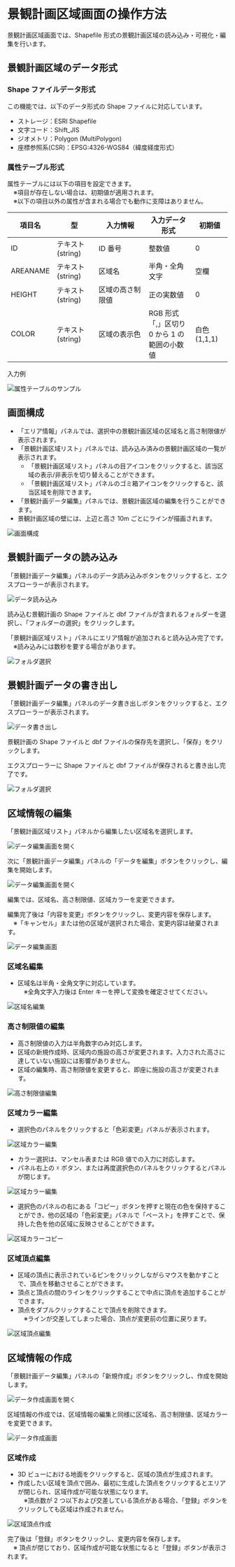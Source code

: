 # 景観計画区域画面の操作方法

景観計画区域画面では、Shapefile 形式の景観計画区域の読み込み・可視化・編集を行います。

## 景観計画区域のデータ形式

### Shape ファイルデータ形式

この機能では、以下のデータ形式の Shape ファイルに対応しています。

- ストレージ：ESRI Shapefile
- 文字コード：Shift_JIS
- ジオメトリ：Polygon (MultiPolygon)
- 座標参照系(CSR)：EPSG:4326-WGS84（緯度経度形式）

### 属性テーブル形式

属性テーブルには以下の項目を設定できます。
<br>　※項目が存在しない場合は、初期値が適用されます。
<br>　※以下の項目以外の属性が含まれる場合でも動作に支障はありません。

| 項目名   | 型               | 入力情報　　　　 | 入力データ形式                                     | 初期値       |
| -------- | ---------------- | ---------------- | -------------------------------------------------- | ------------ |
| ID       | テキスト(string) | ID 番号          | 整数値                                             | 0            |
| AREANAME | テキスト(string) | 区域名           | 半角・全角文字                                     | 空欄         |
| HEIGHT   | テキスト(string) | 区域の高さ制限値 | 正の実数値                                         | 0            |
| COLOR    | テキスト(string) | 区域の表示色     | RGB 形式<br>「,」区切り<br>0 から 1 の範囲の小数値 | 白色 (1,1,1) |

入力例

![属性テーブルのサンプル](../resources/LandscapePlanningAreaImages/DBFSample.png)

## 画面構成

- 「エリア情報」パネルでは、選択中の景観計画区域の区域名と高さ制限値が表示されます。
- 「景観計画区域リスト」パネルでは、読み込み済みの景観計画区域の一覧が表示されます。
  - 「景観計画区域リスト」パネルの目アイコンをクリックすると、該当区域の表示/非表示を切り替えることができます。
  - 「景観計画区域リスト」パネルのゴミ箱アイコンをクリックすると、該当区域を削除できます。
- 「景観計画データ編集」パネルでは、景観計画区域の編集を行うことができます。
- 景観計画区域の壁には、上辺と高さ 10m ごとにラインが描画されます。

![画面構成](../resources/LandscapePlanningAreaImages/PlanAreaMain.png)

## 景観計画データの読み込み

「景観計画データ編集」パネルのデータ読み込みボタンをクリックすると、エクスプローラーが表示されます。

![データ読み込み](../resources/LandscapePlanningAreaImages/LoadLandscapePlanButton.png)

読み込む景観計画の Shape ファイルと dbf ファイルが含まれるフォルダーを選択し、「フォルダーの選択」をクリックします。

「景観計画区域リスト」パネルにエリア情報が追加されると読み込み完了です。
<br>　※読み込みには数秒を要する場合があります。

![フォルダ選択](../resources/LandscapePlanningAreaImages/BrowseShpFolder.png)

## 景観計画データの書き出し

「景観計画データ編集」パネルのデータ書き出しボタンをクリックすると、エクスプローラーが表示されます。

![データ書き出し](../resources/LandscapePlanningAreaImages/SaveLandscapePlanButton.png)

景観計画の Shape ファイルと dbf ファイルの保存先を選択し、「保存」をクリックします。

エクスプローラーに Shape ファイルと dbf ファイルが保存されると書き出し完了です。

![フォルダ選択](../resources/LandscapePlanningAreaImages/SaveDialog.png)

## 区域情報の編集

「景観計画区域リスト」パネルから編集したい区域名を選択します。

![データ編集画面を開く](../resources/LandscapePlanningAreaImages/AreaDataList.png)

次に「景観計画データ編集」パネルの「データを編集」ボタンをクリックし、編集を開始します。

![データ編集画面を開く](../resources/LandscapePlanningAreaImages/StartAreaDataEdit.png)

編集では、区域名、高さ制限値、区域カラーを変更できます。

編集完了後は「内容を変更」ボタンをクリックし、変更内容を保存します。
<br>　※「キャンセル」または他の区域が選択された場合、変更内容は破棄されます。

![データ編集画面](../resources/LandscapePlanningAreaImages/EditAreaPanel.png)

### 区域名編集

- 区域名は半角・全角文字に対応しています。
  <br>　※全角文字入力後は Enter キーを押して変換を確定させてください。

![区域名編集](../resources/LandscapePlanningAreaImages/EditAreaName.png)

### 高さ制限値の編集

- 高さ制限値の入力は半角数字のみ対応します。
- 区域の新規作成時、区域内の施設の高さが変更されます。入力された高さに達していない施設には影響がありません。
- 区域の編集時、高さ制限値を変更すると、即座に施設の高さが変更されます。

![高さ制限値編集](../resources/LandscapePlanningAreaImages/EditAreaHeight.png)

### 区域カラー編集

- 選択色のパネルをクリックすると「色彩変更」パネルが表示されます。

![区域カラー編集](../resources/LandscapePlanningAreaImages/EditAreaColor.png)

- カラー選択は、マンセル表または RGB 値での入力に対応します。
- パネル右上の ☓ ボタン、または再度選択色のパネルをクリックするとパネルが閉じます。

![区域カラー編集](../resources/LandscapePlanningAreaImages/ColorPanel.png)

- 選択色のパネルの右にある「コピー」ボタンを押すと現在の色を保持することができ、他の区域の「色彩変更」パネルで「ペースト」を押すことで、保持した色を他の区域に反映させることができます。

![区域カラーコピー](../resources/LandscapePlanningAreaImages/ColorCopyPaste.png)

### 区域頂点編集

- 区域の頂点に表示されているピンをクリックしながらマウスを動かすことで、頂点を移動させることができます。
- 頂点と頂点の間のラインをクリックすることで中点に頂点を追加することができます。
- 頂点をダブルクリックすることで頂点を削除できます。
  <br>　※ラインが交差してしまった場合、頂点が変更前の位置に戻ります。

![区域頂点編集](../resources/LandscapePlanningAreaImages/EditPoint.png)

## 区域情報の作成

「景観計画データ編集」パネルの「新規作成」ボタンをクリックし、作成を開始します。

![データ作成画面を開く](../resources/LandscapePlanningAreaImages/RegisterAreaButton.png)

区域情報の作成では、区域情報の編集と同様に区域名、高さ制限値、区域カラーを変更できます。

![データ作成画面](../resources/LandscapePlanningAreaImages/RegisterAreaPanel.png)

### 区域作成

- 3D ビューにおける地面をクリックすると、区域の頂点が生成されます。
- 作成したい区域を頂点で囲み、最初に生成した頂点をクリックするとエリアが閉じられ、区域作成が可能な状態になります。
  <br>　※頂点数が 2 つ以下および交差している頂点がある場合、「登録」ボタンをクリックしても区域は作成されません。

![区域頂点作成](../resources/LandscapePlanningAreaImages/RegisterPoint.png)

完了後は「登録」ボタンをクリックし、変更内容を保存します。
<br>　※ 頂点が閉じており、区域作成が可能な状態になると「登録」ボタンが表示されます。
